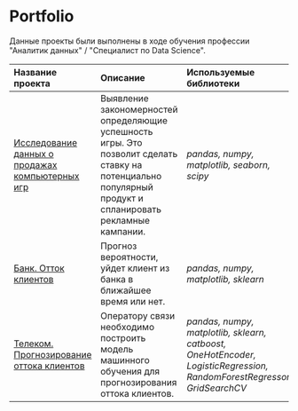# Portfolio

Данные проекты были выполнены в ходе обучения профессии "Аналитик данных" / "Специалист по Data Science".

| Название проекта | Описание | Используемые библиотеки | 
| :---------------------- | :---------------------- | :---------------------- |
| [Исследование данных о продажах компьютерных игр](https://github.com/AChernukhina/Projects/blob/main/Project_1/%D0%A1omputer%20game%20data%20research.ipynb) | Выявление закономерностей определяющие успешность игры. Это позволит сделать ставку на потенциально популярный продукт и спланировать рекламные кампании.| *pandas, numpy, matplotlib, seaborn, scipy* |
| [Банк. Отток клиентов](https://github.com/AChernukhina/Projects/blob/main/Project_2/customer_churn.ipynb) | Прогноз вероятности, уйдет клиент из банка в ближайшее время или нет.| *pandas, numpy, matplotlib, sklearn* |
| [Телеком. Прогнозирование оттока клиентов](https://github.com/AChernukhina/Projects/blob/main/Project_3/%20customer_churn_prediction.ipynb) | Оператору связи необходимо построить модель машинного обучения для прогнозирования оттока клиентов.| *pandas, numpy, matplotlib, sklearn, catboost, OneHotEncoder, LogisticRegression, RandomForestRegressor, GridSearchCV* |
